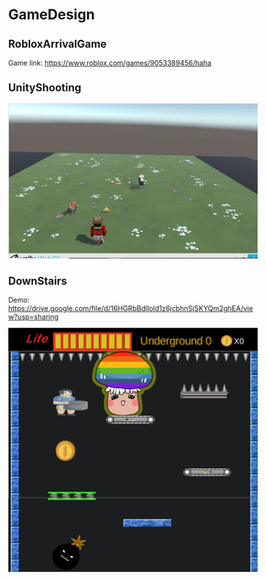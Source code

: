 # GameDesign

## RobloxArrivalGame

Game link: https://www.roblox.com/games/9053389456/haha

## UnityShooting

![My animated logo](UnityShooting/pic.jpg)

## DownStairs

Demo:
https://drive.google.com/file/d/16HGRbBdlIold1z6jcbhnSjSKYQm2ghEA/view?usp=sharing

![My animated logo](DownStairs/pic.png)
